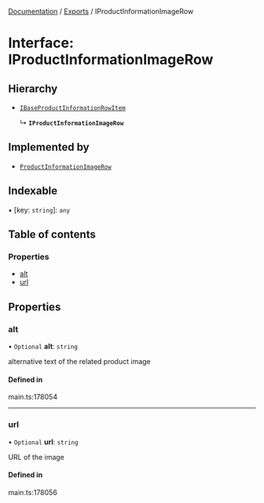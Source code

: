 [Documentation](../README.md) / [Exports](../modules.md) / IProductInformationImageRow

# Interface: IProductInformationImageRow

## Hierarchy

- [`IBaseProductInformationRowItem`](IBaseProductInformationRowItem.md)

  ↳ **`IProductInformationImageRow`**

## Implemented by

- [`ProductInformationImageRow`](../classes/ProductInformationImageRow.md)

## Indexable

▪ [key: `string`]: `any`

## Table of contents

### Properties

- [alt](IProductInformationImageRow.md#alt)
- [url](IProductInformationImageRow.md#url)

## Properties

### alt

• `Optional` **alt**: `string`

alternative text of the related product image

#### Defined in

main.ts:178054

___

### url

• `Optional` **url**: `string`

URL of the image

#### Defined in

main.ts:178056
